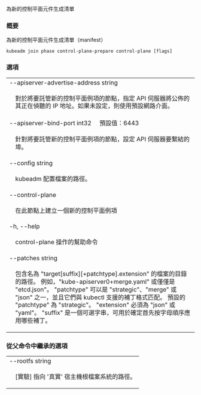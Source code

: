 <!--
The file is auto-generated from the Go source code of the component using a generic
[generator](https://github.com/kubernetes-sigs/reference-docs/). To learn how
to generate the reference documentation, please read
[Contributing to the reference documentation](/docs/contribute/generate-ref-docs/).
To update the reference conent, please follow the 
[Contributing upstream](/docs/contribute/generate-ref-docs/contribute-upstream/)
guide. You can file document formatting bugs against the
[reference-docs](https://github.com/kubernetes-sigs/reference-docs/) project.
-->

<!-- 
Generate the manifests for the new control plane components 
-->
為新的控制平面元件生成清單

<!--
### Synopsis
-->

### 概要

<!--
Generate the manifests for the new control plane components
-->

為新的控制平面元件生成清單（manifest）

```
kubeadm join phase control-plane-prepare control-plane [flags]
```

<!--
### Options
-->

### 選項

   <table style="width: 100%; table-layout: fixed;">
<colgroup>
<col span="1" style="width: 10px;" />
<col span="1" />
</colgroup>
<tbody>

<tr>
<td colspan="2">--apiserver-advertise-address string</td>
</tr>
<tr>
<td></td><td style="line-height: 130%; word-wrap: break-word;">
<!--
<p>If the node should host a new control plane instance, the IP address the API Server will advertise it's listening on. If not set the default network interface will be used.</p>
-->
<p>對於將要託管新的控制平面例項的節點，指定 API 伺服器將公佈的其正在偵聽的 IP 地址。如果未設定，則使用預設網路介面。</p>
</td>
</tr>

<tr>
<td colspan="2">
<!--
--apiserver-bind-port int32&nbsp;&nbsp;&nbsp;&nbsp;&nbsp;Default: 6443
-->
--apiserver-bind-port int32&nbsp;&nbsp;&nbsp;&nbsp;&nbsp;預設值：6443
</td>
</tr>
<tr>
<td></td><td style="line-height: 130%; word-wrap: break-word;">
<!--
<p>If the node should host a new control plane instance, the port for the API Server to bind to.</p>
-->
<p>針對將要託管新的控制平面例項的節點，設定 API 伺服器要繫結的埠。</p>
</td>
</tr>

<tr>
<td colspan="2">--config string</td>
</tr>
<tr>
<td></td><td style="line-height: 130%; word-wrap: break-word;">
<!--
<p>Path to kubeadm config file.</p>
-->
<p>kubeadm 配置檔案的路徑。</p>
</td>
</tr>

<tr>
<td colspan="2">--control-plane</td>
</tr>
<tr>
<td></td><td style="line-height: 130%; word-wrap: break-word;">
<!--
<p>Create a new control plane instance on this node</p>
-->
<p>在此節點上建立一個新的控制平面例項</p>
</td>
</tr>

<tr>
<td colspan="2">-h, --help</td>
</tr>
<tr>
<td></td><td style="line-height: 130%; word-wrap: break-word;">
<!--
<p>help for control-plane</p>
-->
<p>control-plane 操作的幫助命令</p>
</td>
</tr>

<tr>
<td colspan="2">--patches string</td>
</tr>
<tr>
<td></td><td style="line-height: 130%; word-wrap: break-word;">
<!--  
<p>Path to a directory that contains files named "target[suffix][+patchtype].extension". For example, "kube-apiserver0+merge.yaml" or just "etcd.json". "patchtype" can be one of "strategic", "merge" or "json" and they match the patch formats supported by kubectl. The default "patchtype" is "strategic". "extension" must be either "json" or "yaml". "suffix" is an optional string that can be used to determine which patches are applied first alpha-numerically.</p>
-->
<p>包含名為 "target[suffix][+patchtype].extension" 的檔案的目錄的路徑。
例如，"kube-apiserver0+merge.yaml" 或僅僅是 "etcd.json"。
"patchtype" 可以是 "strategic"、"merge" 或 "json" 之一，並且它們與 kubectl 支援的補丁格式匹配。
預設的 "patchtype" 為 "strategic"。 "extension" 必須為 "json" 或 "yaml"。 
"suffix" 是一個可選字串，可用於確定首先按字母順序應用哪些補丁。</p>
</td>
</tr>

</tbody>
</table>

<!--
### Options inherited from parent commands
-->

### 從父命令中繼承的選項

   <table style="width: 100%; table-layout: fixed;">
<colgroup>
<col span="1" style="width: 10px;" />
<col span="1" />
</colgroup>
<tbody>

<tr>
<td colspan="2">--rootfs string</td>
</tr>
<tr>
<td></td><td style="line-height: 130%; word-wrap: break-word;">
<!--
<p>[EXPERIMENTAL] The path to the 'real' host root filesystem.</p>
-->
<p>[實驗] 指向 '真實' 宿主機根檔案系統的路徑。</p>
</td>
</tr>

</tbody>
</table>

